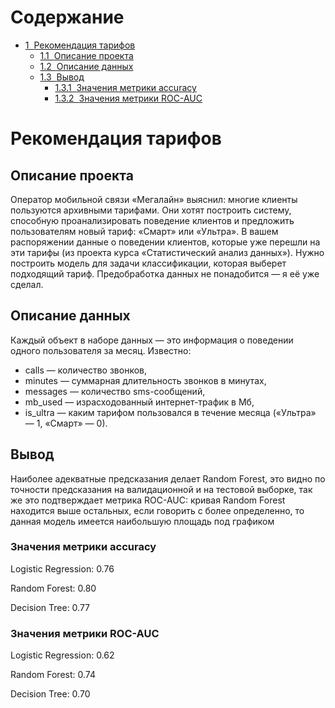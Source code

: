 <h1>Содержание<span class="tocSkip"></span></h1>
<div class="toc"><ul class="toc-item"><li><span><a href="#Рекомендация-тарифов" data-toc-modified-id="Рекомендация-тарифов-1"><span class="toc-item-num">1&nbsp;&nbsp;</span>Рекомендация тарифов</a></span><ul class="toc-item"><li><span><a href="#Описание-проекта" data-toc-modified-id="Описание-проекта-1.1"><span class="toc-item-num">1.1&nbsp;&nbsp;</span>Описание проекта</a></span></li><li><span><a href="#Описание-данных" data-toc-modified-id="Описание-данных-1.2"><span class="toc-item-num">1.2&nbsp;&nbsp;</span>Описание данных</a></span></li><li><span><a href="#Вывод" data-toc-modified-id="Вывод-1.3"><span class="toc-item-num">1.3&nbsp;&nbsp;</span>Вывод</a></span><ul class="toc-item"><li><span><a href="#Значения-метрики-accuracy" data-toc-modified-id="Значения-метрики-accuracy-1.3.1"><span class="toc-item-num">1.3.1&nbsp;&nbsp;</span>Значения метрики accuracy</a></span></li><li><span><a href="#Значения-метрики-ROC-AUC" data-toc-modified-id="Значения-метрики-ROC-AUC-1.3.2"><span class="toc-item-num">1.3.2&nbsp;&nbsp;</span>Значения метрики ROC-AUC</a></span></li></ul></li></ul></li></ul></div>

# Рекомендация тарифов

## Описание проекта
Оператор мобильной связи «Мегалайн» выяснил: многие клиенты пользуются архивными тарифами. Они хотят построить систему, способную проанализировать поведение клиентов и предложить пользователям новый тариф: «Смарт» или «Ультра».
В вашем распоряжении данные о поведении клиентов, которые уже перешли на эти тарифы (из проекта курса «Статистический анализ данных»). Нужно построить модель для задачи классификации, которая выберет подходящий тариф. Предобработка данных не понадобится — я её уже сделал.

## Описание данных

Каждый объект в наборе данных — это информация о поведении одного пользователя за месяц. Известно:
- сalls — количество звонков,
- minutes — суммарная длительность звонков в минутах,
- messages — количество sms-сообщений,
- mb_used — израсходованный интернет-трафик в Мб,
- is_ultra — каким тарифом пользовался в течение месяца («Ультра» — 1, «Смарт» — 0).

## Вывод
Наиболее адекватные предсказания делает Random Forest, это видно по точности предсказания на валидационной и на тестовой выборке, так же это подтверждает метрика ROC-AUC: кривая Random Forest находится выше остальных, если говорить с более определенно, то данная модель имеется наибольшую площадь под графиком
### Значения метрики accuracy
Logistic Regression: 0.76  

Random Forest: 0.80  

Decision Tree: 0.77  
### Значения метрики ROC-AUC
Logistic Regression: 0.62  

Random Forest: 0.74  

Decision Tree: 0.70  
